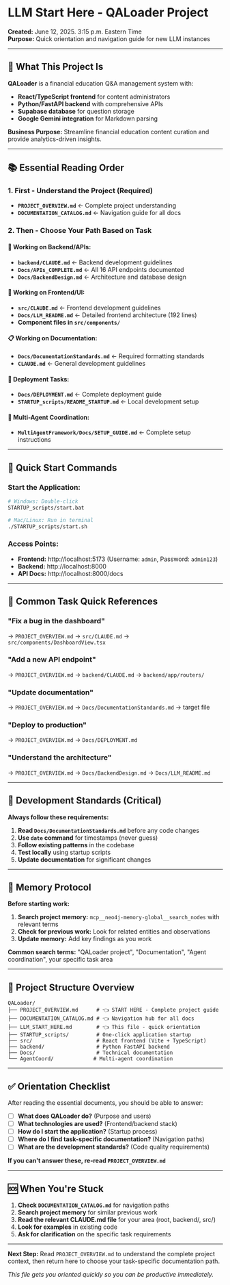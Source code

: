 # LLM Start Here - QALoader Project

**Created:** June 12, 2025. 3:15 p.m. Eastern Time  
**Purpose:** Quick orientation and navigation guide for new LLM instances

---

## 🎯 What This Project Is

**QALoader** is a financial education Q&A management system with:
- **React/TypeScript frontend** for content administrators
- **Python/FastAPI backend** with comprehensive APIs
- **Supabase database** for question storage
- **Google Gemini integration** for Markdown parsing

**Business Purpose:** Streamline financial education content curation and provide analytics-driven insights.

---

## 📚 Essential Reading Order

### **1. First - Understand the Project (Required)**
- **`PROJECT_OVERVIEW.md`** ← Complete project understanding
- **`DOCUMENTATION_CATALOG.md`** ← Navigation guide for all docs

### **2. Then - Choose Your Path Based on Task**

#### **🔧 Working on Backend/APIs:**
- **`backend/CLAUDE.md`** ← Backend development guidelines
- **`Docs/APIs_COMPLETE.md`** ← All 16 API endpoints documented
- **`Docs/BackendDesign.md`** ← Architecture and database design

#### **🎨 Working on Frontend/UI:**
- **`src/CLAUDE.md`** ← Frontend development guidelines
- **`Docs/LLM_README.md`** ← Detailed frontend architecture (192 lines)
- **Component files in `src/components/`**

#### **📋 Working on Documentation:**
- **`Docs/DocumentationStandards.md`** ← Required formatting standards
- **`CLAUDE.md`** ← General development guidelines

#### **🚀 Deployment Tasks:**
- **`Docs/DEPLOYMENT.md`** ← Complete deployment guide
- **`STARTUP_scripts/README_STARTUP.md`** ← Local development setup

#### **🤝 Multi-Agent Coordination:**
- **`MultiAgentFramework/Docs/SETUP_GUIDE.md`** ← Complete setup instructions

---

## 🚀 Quick Start Commands

### **Start the Application:**
```bash
# Windows: Double-click
STARTUP_scripts/start.bat

# Mac/Linux: Run in terminal
./STARTUP_scripts/start.sh
```

### **Access Points:**
- **Frontend:** http://localhost:5173 (Username: `admin`, Password: `admin123`)
- **Backend:** http://localhost:8000
- **API Docs:** http://localhost:8000/docs

---

## 🎯 Common Task Quick References

### **"Fix a bug in the dashboard"**
→ `PROJECT_OVERVIEW.md` → `src/CLAUDE.md` → `src/components/DashboardView.tsx`

### **"Add a new API endpoint"**
→ `PROJECT_OVERVIEW.md` → `backend/CLAUDE.md` → `backend/app/routers/`

### **"Update documentation"**
→ `PROJECT_OVERVIEW.md` → `Docs/DocumentationStandards.md` → target file

### **"Deploy to production"**
→ `PROJECT_OVERVIEW.md` → `Docs/DEPLOYMENT.md`

### **"Understand the architecture"**
→ `PROJECT_OVERVIEW.md` → `Docs/BackendDesign.md` → `Docs/LLM_README.md`

---

## 🔧 Development Standards (Critical)

**Always follow these requirements:**
1. **Read `Docs/DocumentationStandards.md`** before any code changes
2. **Use `date` command** for timestamps (never guess)
3. **Follow existing patterns** in the codebase
4. **Test locally** using startup scripts
5. **Update documentation** for significant changes

---

## 🧠 Memory Protocol

**Before starting work:**
1. **Search project memory:** `mcp__neo4j-memory-global__search_nodes` with relevant terms
2. **Check for previous work:** Look for related entities and observations
3. **Update memory:** Add key findings as you work

**Common search terms:** "QALoader project", "Documentation", "Agent coordination", your specific task area

---

## 📁 Project Structure Overview

```
QALoader/
├── PROJECT_OVERVIEW.md      # 👈 START HERE - Complete project guide
├── DOCUMENTATION_CATALOG.md # 👈 Navigation hub for all docs
├── LLM_START_HERE.md        # 👈 This file - quick orientation
├── STARTUP_scripts/         # One-click application startup
├── src/                     # React frontend (Vite + TypeScript)
├── backend/                 # Python FastAPI backend
├── Docs/                    # Technical documentation
└── AgentCoord/             # Multi-agent coordination
```

---

## ✅ Orientation Checklist

After reading the essential documents, you should be able to answer:

- [ ] **What does QALoader do?** (Purpose and users)
- [ ] **What technologies are used?** (Frontend/backend stack)
- [ ] **How do I start the application?** (Startup process)
- [ ] **Where do I find task-specific documentation?** (Navigation paths)
- [ ] **What are the development standards?** (Code quality requirements)

**If you can't answer these, re-read `PROJECT_OVERVIEW.md`**

---

## 🆘 When You're Stuck

1. **Check `DOCUMENTATION_CATALOG.md`** for navigation paths
2. **Search project memory** for similar previous work
3. **Read the relevant CLAUDE.md file** for your area (root, backend/, src/)
4. **Look for examples** in existing code
5. **Ask for clarification** on the specific task requirements

---

**Next Step:** Read `PROJECT_OVERVIEW.md` to understand the complete project context, then return here to choose your task-specific documentation path.

*This file gets you oriented quickly so you can be productive immediately.*